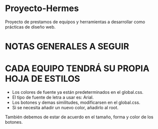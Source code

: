 # Proyecto-Hermes
Proyecto de prestamos de equipos y herramientas a desarrollar como prácticas de diseño web.

# NOTAS GENERALES A SEGUIR

# CADA EQUIPO TENDRÁ SU PROPIA HOJA DE ESTILOS

- Los colores de fuente ya están predeterminados en el global.css.
- El tipo de fuente de letra a usar es: Arial.
- Los botones y demas similitudes, modificarsen en el global.css. 
- Si se necesita añadir un nuevo color, añadirlo al root.

También debemos de estar de acuerdo en el tamaño, forma y color de los botones.